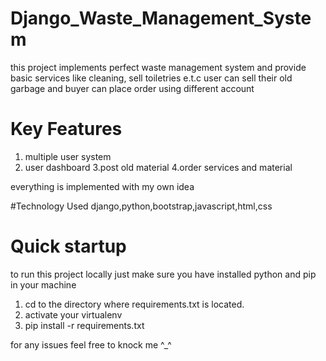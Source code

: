 # Django_Waste_Management_System
this project implements perfect waste management system and provide basic services like cleaning, sell toiletries e.t.c
user can sell their old garbage and buyer can place order using different account
# Key Features
1. multiple user system
2. user dashboard
3.post old material
4.order services and material

everything is implemented with my own idea

#Technology Used
django,python,bootstrap,javascript,html,css


# Quick startup
to run this project locally just make sure you have installed python and pip in your machine
1. cd to the directory where requirements.txt is located.
2. activate your virtualenv
3. pip install -r requirements.txt

for any issues feel free to knock me ^_^
